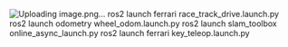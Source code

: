 ![Uploading image.png…]()
ros2 launch ferrari race_track_drive.launch.py
ros2 launch odometry wheel_odom.launch.py
ros2 launch slam_toolbox online_async_launch.py
ros2 launch ferrari key_teleop.launch.py
